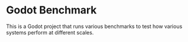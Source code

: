 # Godot Benchmark
This is a Godot project that runs various benchmarks to test how various systems perform at different scales.
